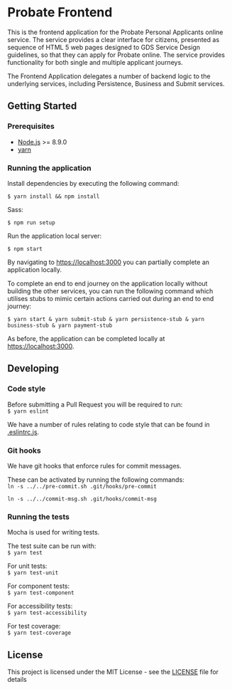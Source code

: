 # Probate Frontend
This is the frontend application for the Probate Personal Applicants online service. The service provides a clear interface for citizens, presented as sequence of HTML 5 web pages designed to GDS Service Design guidelines, so that they can apply for Probate online. The service provides functionality for both single and multiple applicant journeys.

The Frontend Application delegates a number of backend logic to the underlying services, including Persistence, Business and Submit services.

## Getting Started
### Prerequisites
- [Node.js](nodejs.org) >= 8.9.0
- [yarn](yarnpkg.com)

### Running the application
Install dependencies by executing the following command:  

`$ yarn install && npm install`

Sass:  

`$ npm run setup`

Run the application local server:  

`$ npm start`

By navigating to [https://localhost:3000](https://localhost:3000) you can partially complete an application locally.

To complete an end to end journey on the application locally without building the other services, you can run the following command which utilises stubs to mimic certain actions carried out during an end to end journey:  

`$ yarn start & yarn submit-stub & yarn persistence-stub & yarn business-stub & yarn payment-stub`

As before, the application can be completed locally at [https://localhost:3000](https://localhost:3000).


## Developing
### Code style
Before submitting a Pull Request you will be required to run:  
`$ yarn eslint`

We have a number of rules relating to code style that can be found in [.eslintrc.js](https://github.com/hmcts/probate-frontend/blob/develop/.eslintrc.js).

### Git hooks
We have git hooks that enforce rules for commit messages.

These can be activated by running the following commands:  
`ln -s ../../pre-commit.sh .git/hooks/pre-commit`

`ln -s ../../commit-msg.sh .git/hooks/commit-msg`

### Running the tests
Mocha is used for writing tests.  

The test suite can be run with:  
`$ yarn test`

For unit tests:  
`$ yarn test-unit`

For component tests:  
`$ yarn test-component`

For accessibility tests:  
`$ yarn test-accessibility`

For test coverage:  
`$ yarn test-coverage`

## License
This project is licensed under the MIT License - see the [LICENSE](https://github.com/hmcts/probate-frontend/blob/develop/LICENSE.md) file for details
